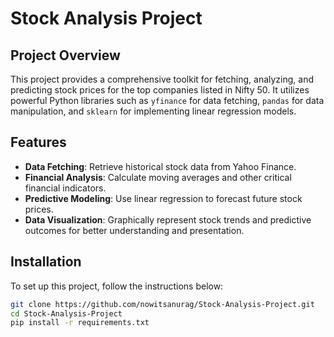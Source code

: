 # Stock Analysis Project

## Project Overview
This project provides a comprehensive toolkit for fetching, analyzing, and predicting stock prices for the top companies listed in Nifty 50. It utilizes powerful Python libraries such as `yfinance` for data fetching, `pandas` for data manipulation, and `sklearn` for implementing linear regression models.

## Features
- **Data Fetching**: Retrieve historical stock data from Yahoo Finance.
- **Financial Analysis**: Calculate moving averages and other critical financial indicators.
- **Predictive Modeling**: Use linear regression to forecast future stock prices.
- **Data Visualization**: Graphically represent stock trends and predictive outcomes for better understanding and presentation.

## Installation
To set up this project, follow the instructions below:

```bash
git clone https://github.com/nowitsanurag/Stock-Analysis-Project.git
cd Stock-Analysis-Project
pip install -r requirements.txt
